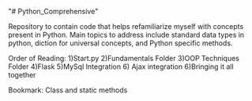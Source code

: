 "# Python_Comprehensive" 

Repository to contain code that helps refamiliarize myself with concepts present in Python. Main topics to address include standard data types in python, diction for universal concepts, and Python specific methods.


Order of Reading:
1)Start.py
2)Fundamentals Folder
3)OOP Techniques Folder
4)Flask
5)MySql Integration
6) Ajax integration
6)Bringing it all together


Bookmark: Class and static methods